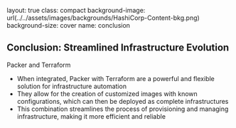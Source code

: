layout: true
class: compact
background-image: url(../../assets/images/backgrounds/HashiCorp-Content-bkg.png)
background-size: cover
name: conclusion

## Conclusion: Streamlined Infrastructure Evolution

Packer and Terraform
- When integrated, Packer with Terraform are a powerful and flexible solution for infrastructure automation
- They allow for the creation of customized images with known configurations, which can then be deployed as complete infrastructures
- This combination streamlines the process of provisioning and managing infrastructure, making it more efficient and reliable
